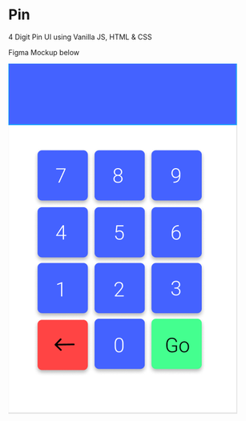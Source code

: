 # Pin
4 Digit Pin UI using Vanilla JS, HTML &amp; CSS

Figma Mockup below

![1](https://github.com/pandyama/Pin/blob/master/Figma_Screenshot.PNG)
